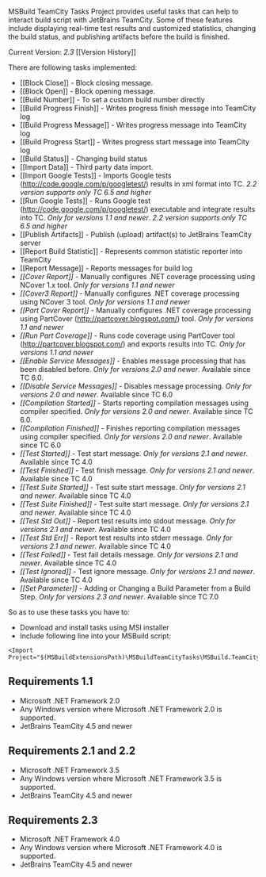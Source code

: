 MSBuild TeamCity Tasks Project provides useful tasks that can help to interact build script with JetBrains TeamCity. Some of these features include displaying real-time test results and customized statistics, changing the build status, and publishing artifacts before the build is finished.

Current Version: *2.3* [[Version History]]

There are following tasks implemented:
  * [[Block Close]] - Block closing message.
  * [[Block Open]] - Block opening message.
  * [[Build Number]] - To set a custom build number directly
  * [[Build Progress Finish]] - Writes progress finish message into TeamCity log
  * [[Build Progress Message]] - Writes progress message into TeamCity log
  * [[Build Progress Start]] - Writes progress start message into TeamCity log
  * [[Build Status]] - Changing build status
  * [[Import Data]] - Third party data import.
  * [[Import Google Tests]] - Imports Google tests (http://code.google.com/p/googletest/) results in xml format into TC. *2.2 version supports only TC 6.5 and higher*
  * [[Run Google Tests]] - Runs Google test (http://code.google.com/p/googletest/) executable and integrate results into TC. *Only for versions 1.1 and newer*. *2.2 version supports only TC 6.5 and higher*
  * [[Publish Artifacts]] - Publish (upload) artifact(s) to JetBrains TeamCity server
  * [[Report Build Statistic]] - Represents common statistic reporter into TeamCity
  * [[Report Message]] - Reports messages for build log
  * *[[Cover Report]]* - Manually configures .NET coverage processing using NCover 1.x tool. *Only for versions 1.1 and newer*
  * *[[Cover3 Report]]* - Manually configures .NET coverage processing using NCover 3 tool. *Only for versions 1.1 and newer*
  * *[[Part Cover Report]]* - Manually configures .NET coverage processing using PartCover (http://partcover.blogspot.com/) tool. *Only for versions 1.1 and newer*
  * *[[Run Part Coverage]]* - Runs code coverage using PartCover tool (http://partcover.blogspot.com/) and exports results into TC. *Only for versions 1.1 and newer*
  * *[[Enable Service Messages]]* - Enables message processing that has been disabled before. *Only for versions 2.0 and newer*. Available since TC 6.0.
  * *[[Disable Service Messages]]* - Disables message processing. *Only for versions 2.0 and newer*. Available since TC 6.0
  * *[[Compilation Started]]* - Starts reporting compilation messages using compiler specified. *Only for versions 2.0 and newer*. Available since TC 6.0.
  * *[[Compilation Finished]]* - Finishes reporting compilation messages using compiler specified. *Only for versions 2.0 and newer*. Available since TC 6.0
  * *[[Test Started]]* - Test start message. *Only for versions 2.1 and newer*. Available since TC 4.0
  * *[[Test Finished]]* - Test finish message. *Only for versions 2.1 and newer*. Available since TC 4.0
  * *[[Test Suite Started]]* -  Test suite start message. *Only for versions 2.1 and newer*. Available since TC 4.0
  * *[[Test Suite Finished]]* -  Test suite start message. *Only for versions 2.1 and newer*. Available since TC 4.0
  * *[[Test Std Out]]* -  Report test results into stdout message. *Only for versions 2.1 and newer*. Available since TC 4.0
  * *[[Test Std Err]]* -  Report test results into stderr message. *Only for versions 2.1 and newer*. Available since TC 4.0
  * *[[Test Failed]]* -  Test fail details message. *Only for versions 2.1 and newer*. Available since TC 4.0
  * *[[Test Ignored]]* -  Test ignore message. *Only for versions 2.1 and newer*. Available since TC 4.0
  * *[[Set Parameter]]* -  Adding or Changing a Build Parameter from a Build Step. *Only for versions 2.3 and newer*. Available since TC 7.0

So as to use these tasks you have to:

  * Download and install tasks using MSI installer
  * Include following line into your MSBuild script:
```
<Import Project="$(MSBuildExtensionsPath)\MSBuildTeamCityTasks\MSBuild.TeamCity.Tasks.Targets"/>
```

## Requirements 1.1
 * Microsoft .NET Framework 2.0 
 * Any Windows version where Microsoft .NET Framework 2.0 is supported.
 * JetBrains TeamCity 4.5 and newer

## Requirements 2.1 and 2.2
 * Microsoft .NET Framework 3.5 
 * Any Windows version where Microsoft .NET Framework 3.5 is supported.
 * JetBrains TeamCity 4.5 and newer

## Requirements 2.3
 * Microsoft .NET Framework 4.0
 * Any Windows version where Microsoft .NET Framework 4.0 is supported.
 * JetBrains TeamCity 4.5 and newer